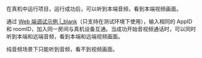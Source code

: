在真机中运行项目，运行成功后，可以听到本端音频，看到本端视频画面。

通过 [Web 端调试示例 \|_blank](https://zegodev.gitee.io/zego-express-webrtc-sample/assistDev/index.html)（只支持在测试环境下使用），输入相同的 AppID 和 roomID，加入同一房间与真机设备互通。当成功开始音视频通话时，可以同时听到本端和远端音频，看到本端和远端视频画面。

<div class="mk-hint">

纯音频场景下只能听到音频，看不到视频画面。   
</div>









